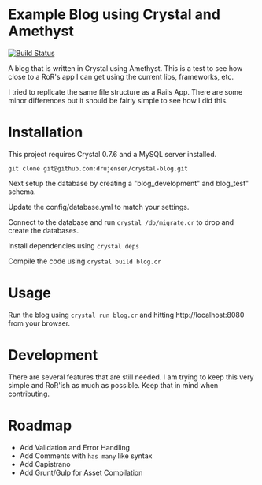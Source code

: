 # Example Blog using Crystal and Amethyst
[![Build
Status](https://travis-ci.org/drujensen/crystal-blog.svg)](https://travis-ci.org/drujensen/crystal-blog)

A blog that is written in Crystal using Amethyst.  This is a test to see how
close to a RoR's app I can get using the current libs, frameworks, etc.

I tried to replicate the same file structure as a Rails App.  There are some
minor differences but it should be fairly simple to see how I did this.

# Installation

This project requires Crystal 0.7.6 and a MySQL server installed.

```
git clone git@github.com:drujensen/crystal-blog.git
```

Next setup the database by creating a "blog_development" and blog_test" schema. 

Update the config/database.yml to match your settings. 

Connect to the database and run `crystal /db/migrate.cr` to drop and create the databases. 

Install dependencies using `crystal deps`

Compile the code using `crystal build blog.cr`

# Usage

Run the blog using `crystal run blog.cr` and hitting http://localhost:8080
from your browser.

# Development

There are several features that are still needed.  I am trying to keep this very
simple and RoR'ish as much as possible.  Keep that in mind when contributing.

# Roadmap

- Add Validation and Error Handling
- Add Comments with `has many` like syntax
- Add Capistrano
- Add Grunt/Gulp for Asset Compilation



